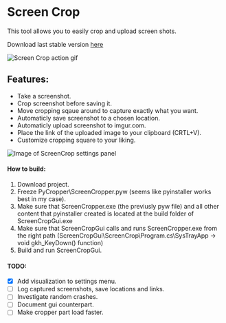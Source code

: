 # Screen Crop
This tool allows you to easily crop and upload screen shots.

Download last stable version [here](http://www.megafileupload.com/6cmk/Debug.rar)

![Screen Crop action gif](https://github.com/InviBear/ScreenCrop/blob/master/Readme/ScreenCropAction.gif)

## Features:

* Take a screenshot.
* Crop screenshot before saving it.
* Move cropping sqaue around to capture exactly what you want.
* Automaticly save screenshot to a chosen location.
* Automaticly upload screenshot to imgur.com.
* Place the link of the uploaded image to your clipboard (CRTL+V).
* Customize cropping square to your liking.

![Image of ScreenCrop settings panel](https://github.com/InviBear/ScreenCrop/blob/master/Readme/Settings.png)


#### How to build:
1. Download project.
2. Freeze PyCropper\ScreenCropper.pyw (seems like pyinstaller works best in my case).
3. Make sure that ScreenCropper.exe (the previusly pyw file) and all other content that pyinstaller created is located at the build folder of ScreenCropGui.exe
4. Make sure that ScreenCropGui calls and runs ScreenCropper.exe from the right path
(ScreenCropGui\ScreenCrop\Program.cs\SysTrayApp -> void gkh_KeyDown() function)
5. Build and run ScreenCropGui.

#### TODO:

- [X] Add visualization to settings menu.
- [ ] Log captured screenshots, save locations and links.
- [ ] Investigate random crashes.
- [ ] Document gui counterpart.
- [ ] Make cropper part load faster.
